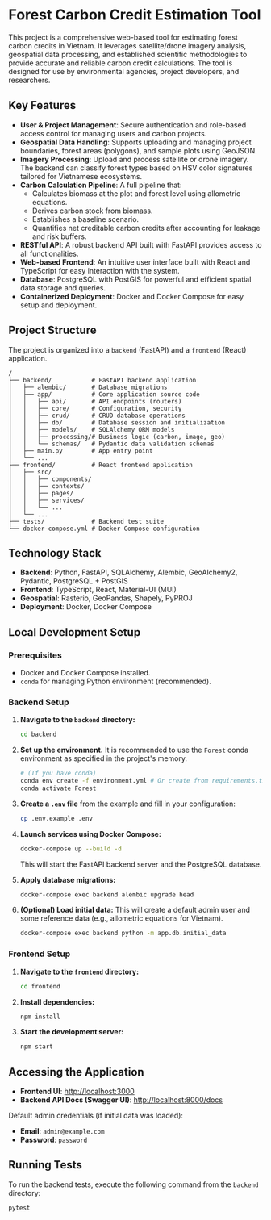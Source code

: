 # Forest Carbon Credit Estimation Tool

This project is a comprehensive web-based tool for estimating forest carbon credits in Vietnam. It leverages satellite/drone imagery analysis, geospatial data processing, and established scientific methodologies to provide accurate and reliable carbon credit calculations. The tool is designed for use by environmental agencies, project developers, and researchers.

## Key Features

*   **User & Project Management**: Secure authentication and role-based access control for managing users and carbon projects.
*   **Geospatial Data Handling**: Supports uploading and managing project boundaries, forest areas (polygons), and sample plots using GeoJSON.
*   **Imagery Processing**: Upload and process satellite or drone imagery. The backend can classify forest types based on HSV color signatures tailored for Vietnamese ecosystems.
*   **Carbon Calculation Pipeline**: A full pipeline that:
    *   Calculates biomass at the plot and forest level using allometric equations.
    *   Derives carbon stock from biomass.
    *   Establishes a baseline scenario.
    *   Quantifies net creditable carbon credits after accounting for leakage and risk buffers.
*   **RESTful API**: A robust backend API built with FastAPI provides access to all functionalities.
*   **Web-based Frontend**: An intuitive user interface built with React and TypeScript for easy interaction with the system.
*   **Database**: PostgreSQL with PostGIS for powerful and efficient spatial data storage and queries.
*   **Containerized Deployment**: Docker and Docker Compose for easy setup and deployment.

## Project Structure

The project is organized into a `backend` (FastAPI) and a `frontend` (React) application.

```
/
├── backend/           # FastAPI backend application
│   ├── alembic/       # Database migrations
│   ├── app/           # Core application source code
│   │   ├── api/       # API endpoints (routers)
│   │   ├── core/      # Configuration, security
│   │   ├── crud/      # CRUD database operations
│   │   ├── db/        # Database session and initialization
│   │   ├── models/    # SQLAlchemy ORM models
│   │   ├── processing/# Business logic (carbon, image, geo)
│   │   └── schemas/   # Pydantic data validation schemas
│   ├── main.py        # App entry point
│   └── ...
├── frontend/          # React frontend application
│   ├── src/
│   │   ├── components/
│   │   ├── contexts/
│   │   ├── pages/
│   │   ├── services/
│   │   └── ...
│   └── ...
├── tests/             # Backend test suite
└── docker-compose.yml # Docker Compose configuration
```

## Technology Stack

*   **Backend**: Python, FastAPI, SQLAlchemy, Alembic, GeoAlchemy2, Pydantic, PostgreSQL + PostGIS
*   **Frontend**: TypeScript, React, Material-UI (MUI)
*   **Geospatial**: Rasterio, GeoPandas, Shapely, PyPROJ
*   **Deployment**: Docker, Docker Compose

## Local Development Setup

### Prerequisites

*   Docker and Docker Compose installed.
*   `conda` for managing Python environment (recommended).

### Backend Setup

1.  **Navigate to the `backend` directory:**
    ```bash
    cd backend
    ```

2.  **Set up the environment.** It is recommended to use the `Forest` conda environment as specified in the project's memory.
    ```bash
    # (If you have conda)
    conda env create -f environment.yml # Or create from requirements.txt
    conda activate Forest
    ```

3.  **Create a `.env` file** from the example and fill in your configuration:
    ```bash
    cp .env.example .env
    ```

4.  **Launch services using Docker Compose:**
    ```bash
    docker-compose up --build -d
    ```
    This will start the FastAPI backend server and the PostgreSQL database.

5.  **Apply database migrations:**
    ```bash
    docker-compose exec backend alembic upgrade head
    ```

6.  **(Optional) Load initial data:**
    This will create a default admin user and some reference data (e.g., allometric equations for Vietnam).
    ```bash
    docker-compose exec backend python -m app.db.initial_data
    ```

### Frontend Setup

1.  **Navigate to the `frontend` directory:**
    ```bash
    cd frontend
    ```
2.  **Install dependencies:**
    ```bash
    npm install
    ```
3.  **Start the development server:**
    ```bash
    npm start
    ```

## Accessing the Application

*   **Frontend UI**: [http://localhost:3000](http://localhost:3000)
*   **Backend API Docs (Swagger UI)**: [http://localhost:8000/docs](http://localhost:8000/docs)

Default admin credentials (if initial data was loaded):
*   **Email**: `admin@example.com`
*   **Password**: `password`

## Running Tests

To run the backend tests, execute the following command from the `backend` directory:
```bash
pytest
```

